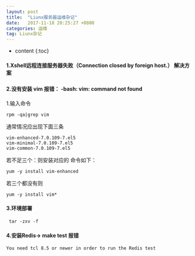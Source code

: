 ```yaml
---
layout: post
title:  "Liunx服务器运维杂记"
date:   2017-11-18 20:25:27 +0800
categories: 运维
tag: Liunx杂记
---
```


* content
{:toc}



#### 1.Xshell远程连接服务器失败（Connection closed by foreign host.） 解决方案
##### 
#### 2.没有安装 vim 报错： -bash: vim: command not found
1.输入命令
``` 
rpm -qa|grep vim 
``` 
通常情况应出现下面三条
``` 
vim-enhanced-7.0.109-7.el5
vim-minimal-7.0.109-7.el5
vim-common-7.0.109-7.el5
``` 
若不足三个：则安装对应的 命令如下：
``` 
yum -y install vim-enhanced
``` 
若三个都没有则
``` 
yum -y install vim*
``` 

#### 3.环境部署
```
 tar -zxv -f 
```

#### 4.安装Redis-> make test 报错
```
You need tcl 8.5 or newer in order to run the Redis test
```
			

[jekyll]:      http://jekyllrb.com
[jekyll-gh]:   https://github.com/jekyll/jekyll
[jekyll-help]: https://github.com/jekyll/jekyll-help
